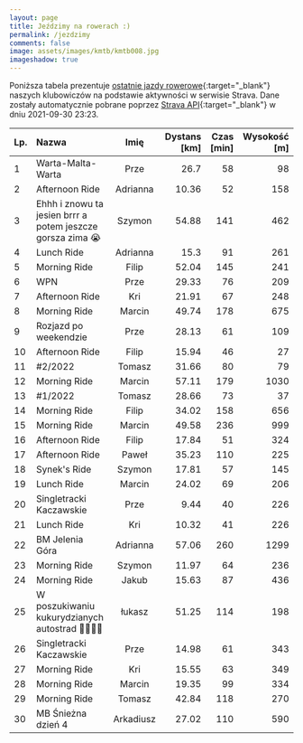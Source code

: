 ```yaml
---
layout: page
title: Jeździmy na rowerach :)
permalink: /jezdzimy
comments: false
image: assets/images/kmtb/kmtb008.jpg
imageshadow: true
---
```


Poniższa tabela prezentuje [ostatnie jazdy rowerowe](https://www.strava.com/clubs/336381){:target="_blank"} naszych klubowiczów na podstawie aktywności w serwisie Strava. Dane zostały automatycznie pobrane poprzez [Strava API](https://developers.strava.com/docs/reference/#api-Clubs-getClubActivitiesById){:target="_blank"} w dniu 2021-09-30 23:23.

Lp. | Nazwa | Imię | Dystans [km] | Czas [min] | Wysokość [m]
:--- | :--- | :---: | ---: | ---: | ---:
1|Warta-Malta-Warta|Prze|26.7|58|98
2|Afternoon Ride|Adrianna|10.36|52|158
3|Ehhh i znowu ta jesien brrr a potem jeszcze gorsza zima 😭|Szymon|54.88|141|462
4|Lunch Ride|Adrianna|15.3|91|261
5|Morning Ride|Filip|52.04|145|241
6|WPN|Prze|29.33|76|209
7|Afternoon Ride|Kri|21.91|67|248
8|Morning Ride|Marcin|49.74|178|675
9|Rozjazd po weekendzie|Prze|28.13|61|109
10|Afternoon Ride|Filip|15.94|46|27
11|#2/2022|Tomasz|31.66|80|79
12|Morning Ride|Marcin|57.11|179|1030
13|#1/2022|Tomasz|28.66|73|37
14|Morning Ride|Filip|34.02|158|656
15|Morning Ride|Marcin|49.58|236|999
16|Afternoon Ride|Filip|17.84|51|324
17|Afternoon Ride|Paweł|35.23|110|225
18|Synek's Ride |Szymon|17.81|57|145
19|Lunch Ride|Marcin|24.02|69|206
20|Singletracki Kaczawskie|Prze|9.44|40|226
21|Lunch Ride|Kri|10.32|41|226
22|BM Jelenia Góra |Adrianna|57.06|260|1299
23|Morning Ride|Szymon|11.97|64|236
24|Morning Ride|Jakub|15.63|87|436
25|W poszukiwaniu kukurydzianych  autostrad 🎃🌽😎🤟|łukasz|51.25|114|198
26|Singletracki Kaczawskie |Prze|14.98|61|343
27|Morning Ride|Kri|15.55|63|349
28|Morning Ride|Marcin|19.35|99|334
29|Morning Ride|Tomasz|42.84|118|270
30|MB Śnieżna dzień 4|Arkadiusz|27.02|110|590
